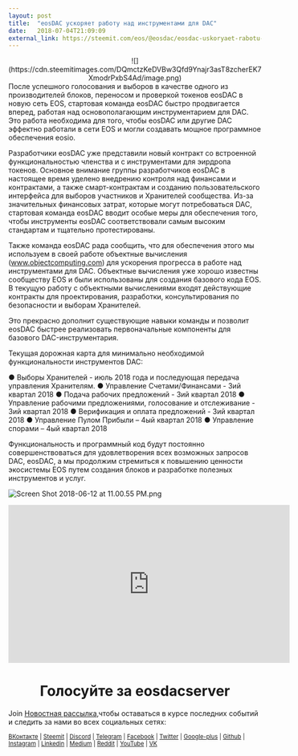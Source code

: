 ```yaml
---
layout: post
title:  "eosDAC ускоряет работу над инструментами для DAC"
date:   2018-07-04T21:09:09
external_link: https://steemit.com/eos/@eosdac/eosdac-uskoryaet-rabotu-nad-instrumentami-dlya-dac
---
```

<center>![](https://cdn.steemitimages.com/DQmctzKeDVBw3Qfd9Ynajr3asT8zcherEK7XmodrPxbS4Ad/image.png)</center>
После успешного голосования и выборов в качестве одного из производителей блоков, переносом и проверкой токенов eosDAC в новую сеть EOS, стартовая команда eosDAC быстро продвигается вперед, работая над основополагающим инструментарием для DAC. Это работа необходима для того, чтобы eosDAC или другие DAC эффектно работали в сети EOS и могли создавать мощное программное обеспечения eosio.

Разработчики eosDAC уже представили новый контракт со встроенной функциональностью членства и с инструментами для эирдропа токенов. Основное внимание группы разработчиков eosDAC в настоящее время уделено внедрению контроля над финансами и контрактами, а также смарт-контрактам и созданию пользовательского интерфейса для выборов участников и Хранителей сообщества. Из-за значительных финансовых затрат, которые могут потребоваться DAC, стартовая команда eosDAC вводит особые меры для обеспечения того, чтобы инструменты eosDAC соответствовали самым высоким стандартам и тщательно протестированы.

Также команда eosDAC рада сообщить, что для обеспечения этого мы используем в своей работе объектные вычисления (www.objectcomputing.com) для ускорения прогресса в работе над инструментами для DAC. Объектные вычисления уже хорошо известны сообществу EOS и были использованы для создания базового кода EOS. В текущую работу с объектными вычислениями входят действующие контракты для проектирования, разработки, консультирования по безопасности и выборам Хранителей.

Это прекрасно дополнит существующие навыки команды и позволит eosDAC быстрее реализовать первоначальные компоненты для базового DAC-инструментария.

Текущая дорожная карта для минимально необходимой функциональности инструментов DAC:

● Выборы Хранителей - июль 2018 года и последующая передача управления Хранителям.
● Управление Счетами/Финансами - 3ий квартал 2018
● Подача рабочих предложений - 3ий квартал 2018
● Управление рабочими предложениями, голосование и отслеживание - 3ий квартал 2018
● Верификация и оплата предложений - 3ий квартал 2018
● Управление Пулом Прибыли – 4ый квартал 2018
● Управление спорами – 4ый квартал 2018

Функциональность и программный код будут постоянно совершенствоваться для удовлетворения всех возможных запросов DAC, eosDAC, а мы продолжим стремиться к повышению ценности экосистемы EOS путем создания блоков и разработке полезных инструментов и услуг.



![Screen Shot 2018-06-12 at 11.00.55 PM.png](https://cdn.steemitimages.com/DQmRQWM3QtQ21wddAMCjbVRhB3rM7L4AGWLY9QpNmkXNLps/Screen%20Shot%202018-06-12%20at%2011.00.55%20PM.png)

<iframe width="560" height="315" src="https://www.youtube.com/embed/PbQpAJOP6iA" frameborder="0" allow="autoplay; encrypted-media" allowfullscreen></iframe>

<center><h1>Голосуйте за eosdacserver</h1></center>

Join <a href="https://eosdac.io/news/#newsletter">Новостная рассылка</a>,чтобы оставаться в курсе последних событий и следить за нами во всех социальных сетях:

<sub><a href=”https://vk.com/eosdac” target=”_blank”>ВКонтакте</a> 
| <a href="https://steemit.com/@eosdac" target="_blank">Steemit</a> | <a href="http://discord.io/eosdac" target="_blank">Discord</a> | <a href="https://t.me/eosdac_russian" target="_blank">Telegram</a> | <a href="https://facebook.com/eosdac" target="_blank">Facebook</a> | <a href="https://twitter.com/eosdac" target="_blank">Twitter</a> | <a href="https://plus.google.com/+eosdac" target="_blank">Google-plus</a> | <a href="https://github.com/eosdac" target="_blank">Github</a> | <a href="https://instagram.com/eosdac" target="_blank">Instagram</a> | <a href="https://linkedin.com/company/eosdac" target="_blank">Linkedin</a> | <a href="https://medium.com/eosdac" target="_blank">Medium</a> | <a href="https://www.reddit.com/r/EOSDAC/" target="_blank">Reddit</a> | <a href="https://www.youtube.com/eosdac" target="_blank">YouTube</a> | <a href=”https://vk.com/eosdac” target=”_blank”>VK</a></sub></sub>
